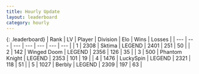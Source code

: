 ```yaml
---
title: Hourly Update
layout: leaderboard
category: hourly
---
```


{: .leaderboard}
| Rank | LV | Player | Division | Elo | Wins | Losses |
| --- | --- | --- | --- | --- | --- | --- |
| <span data-change="0">1</span> | 2308 | <span title="ID: 353063">Sktima</span> | LEGEND | <span data-change="0">2401</span> | <span data-change="0">251</span> | <span data-change="0">50</span> |
| <span data-change="1">2</span> | 142 | <span title="ID: 744396">Winged Doom</span> | LEGEND | <span data-change="4">2356</span> | <span data-change="2">126</span> | <span data-change="0">35</span> |
| <span data-change="-1">3</span> | 500 | <span title="ID: 742939">Phantom Knight</span> | LEGEND | <span data-change="0">2353</span> | <span data-change="0">101</span> | <span data-change="0">19</span> |
| <span data-change="0">4</span> | 1476 | <span title="ID: 498412">LuckySpin</span> | LEGEND | <span data-change="0">2321</span> | <span data-change="0">118</span> | <span data-change="0">51</span> |
| <span data-change="0">5</span> | 1027 | <span title="ID: 402846">Berbly</span> | LEGEND | <span data-change="0">2309</span> | <span data-change="0">197</span> | <span data-change="0">63</span> |